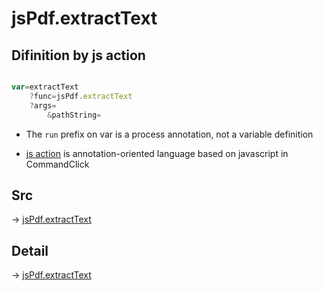 # jsPdf.extractText

## Difinition by js action

```js.js

var=extractText
	?func=jsPdf.extractText
	?args=
		&pathString=
```

- The `run` prefix on var is a process annotation, not a variable definition

- [js action](#) is annotation-oriented language based on javascript in CommandClick

## Src

-> [jsPdf.extractText](https://github.com/puutaro/CommandClick/blob/master/app/src/main/java/com/puutaro/commandclick/fragment_lib/terminal_fragment/js_interface/JsPdf.kt#L26)

## Detail

-> [jsPdf.extractText](https://github.com/puutaro/CommandClick/blob/master/md/developer/js_interface/details/JsPdf/extractText.md)

